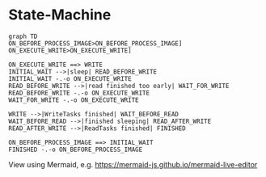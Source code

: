 # State-Machine

```mermaid
graph TD
ON_BEFORE_PROCESS_IMAGE>ON_BEFORE_PROCESS_IMAGE]
ON_EXECUTE_WRITE>ON_EXECUTE_WRITE]

ON_EXECUTE_WRITE ==> WRITE
INITIAL_WAIT -->|sleep| READ_BEFORE_WRITE
INITIAL_WAIT -.-o ON_EXECUTE_WRITE
READ_BEFORE_WRITE -->|read finished too early| WAIT_FOR_WRITE
READ_BEFORE_WRITE -.-o ON_EXECUTE_WRITE
WAIT_FOR_WRITE -.-o ON_EXECUTE_WRITE

WRITE -->|WriteTasks finished| WAIT_BEFORE_READ
WAIT_BEFORE_READ -->|finished sleeping| READ_AFTER_WRITE
READ_AFTER_WRITE -->|ReadTasks finished| FINISHED

ON_BEFORE_PROCESS_IMAGE ==> INITIAL_WAIT
FINISHED -.-o ON_BEFORE_PROCESS_IMAGE
```

View using Mermaid, e.g. https://mermaid-js.github.io/mermaid-live-editor